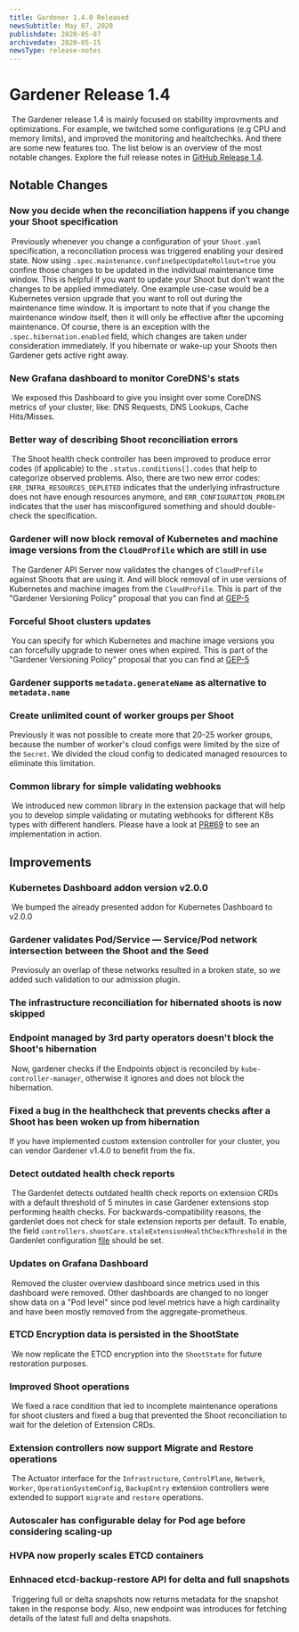 ```yaml
---
title: Gardener 1.4.0 Released
newsSubtitle: May 07, 2020
publishdate: 2020-05-07
archivedate: 2020-05-15
newsType: release-notes
---
```

# Gardener Release 1.4
​
The Gardener release 1.4 is mainly focused on stability improvments and optimizations. For example, we twitched some configurations (e.g CPU and memory limits), and improved the monitoring and healtchechks. And there are some new features too. The list below is an overview of the most notable changes. Explore the full release notes in [GitHub Release 1.4](https://github.com/gardener/gardener/releases/tag/v1.4.0).
​​
## Notable Changes

### Now you decide when the reconciliation happens if you change your Shoot specification
​
Previously whenever you change a configuration of your `Shoot.yaml` specification, a reconciliation process was triggered enabling your desired state. Now using `.spec.maintenance.confineSpecUpdateRollout=true` you confine those changes to be updated in the individual maintenance time window. This is helpful if you want to update your Shoot but don't want the changes to be applied immediately. One example use-case would be a Kubernetes version upgrade that you want to roll out during the maintenance time window. It is important to note that if you change the maintenance window itself, then it will only be effective after the upcoming maintenance. Of course, there is an exception with the `.spec.hibernation.enabled` field, which changes are taken under consideration immediately. If you hibernate or wake-up your Shoots then Gardener gets active right away.
​
### New Grafana dashboard to monitor CoreDNS's stats
​
We exposed this Dashboard to give you insight over some CoreDNS metrics of your cluster, like: DNS Requests, DNS Lookups, Cache Hits/Misses.
​
### Better way of describing Shoot reconciliation errors
​
The Shoot health check controller has been improved to produce error codes (if applicable) to the `.status.conditions[].codes` that help to categorize observed problems. Also, there are two new error codes: `ERR_INFRA_RESOURCES_DEPLETED` indicates that the underlying infrastructure does not have enough resources anymore, and `ERR_CONFIGURATION_PROBLEM` indicates that the user has misconfigured something and should double-check the specification.

### Gardener will now block removal of Kubernetes and machine image versions from the `CloudProfile` which are still in use
​
The Gardener API Server now validates the changes of `CloudProfile` against Shoots that are using it. And will block removal of in use versions of Kubernetes and machine images from the `CloudProfile`. This is part of the "Gardener Versioning Policy" proposal that you can find at [GEP-5](https://github.com/gardener/gardener/blob/master/docs/proposals/05-versioning-policy.md)
​
### Forceful Shoot clusters updates
​
You can specify for which Kubernetes and machine image versions you can forcefully upgrade to newer ones when expired. This is part of the "Gardener Versioning Policy" proposal that you can find at [GEP-5](https://github.com/gardener/gardener/blob/master/docs/proposals/05-versioning-policy.md)

### Gardener supports `metadata.generateName` as alternative to `metadata.name`

### Create unlimited count of worker groups per Shoot

Previously it was not possible to create more that 20-25 worker groups, because the number of worker's cloud configs were limited by the size of the `Secret`. We divided the cloud config to dedicated managed resources to eliminate this limitation.

### Common library for simple validating webhooks
​
We introduced new common library in the extension package that will help you to develop simple validating or mutating webhooks for different K8s types with different handlers. Please have a look at [PR#69](https://github.com/gardener/gardener-extension-provider-gcp/pull/69) to see an implementation in action.

## Improvements

### Kubernetes Dashboard addon version v2.0.0
​
We bumped the already presented addon for Kubernetes Dashboard to v2.0.0

### Gardener validates Pod/Service — Service/Pod network intersection between the Shoot and the Seed
​
Previosuly an overlap of these networks resulted in a broken state, so we added such validation to our admission plugin.
​
### The infrastructure reconciliation for hibernated shoots is now skipped

### Endpoint managed by 3rd party operators doesn't block the Shoot's hibernation
​
Now, gardener checks if the Endpoints object is reconciled by `kube-controller-manager`, otherwise it ignores and does not block the hibernation.
​
### Fixed a bug in the healthcheck that prevents checks after a Shoot has been woken up from hibernation

If you have implemented custom extension controller for your cluster, you can vendor Gardener v1.4.0 to benefit from the fix.

### Detect outdated health check reports
​
The Gardenlet detects outdated health check reports on extension CRDs with a default threshold of 5 minutes in case Gardener extensions stop performing health checks. For backwards-compatibility reasons, the gardenlet does not check for stale extension reports per default. To enable, the field `controllers.shootCare.staleExtensionHealthCheckThreshold` in the Gardenlet configuration [file](https://github.com/gardener/gardener/blob/master/example/20-componentconfig-gardenlet.yaml) should be set.
​
### Updates on Grafana Dashboard
​
Removed the cluster overview dashboard since metrics used in this dashboard were removed.
Other dashboards are changed to no longer show data on a "Pod level" since pod level metrics have a high cardinality and have been mostly removed from the aggregate-prometheus.
​
### ETCD Encryption data is persisted in the ShootState
​
We now replicate the ETCD encryption into the `ShootState` for future restoration purposes.
​
### Improved Shoot operations
​
We fixed a race condition that led to incomplete maintenance operations for shoot clusters and fixed a bug that prevented the Shoot reconciliation to wait for the deletion of Extension CRDs.
​
### Extension controllers now support Migrate and Restore operations
​
The Actuator interface for the `Infrastructure`, `ControlPlane`, `Network`, `Worker`, `OperationSystemConfig`, `BackupEntry` extension controllers were extended to support `migrate` and `restore` operations.
​
### Autoscaler has configurable delay for Pod age before considering scaling-up​

### HVPA now properly scales ETCD containers

### Enhnaced etcd-backup-restore API for delta and full snapshots
​
Triggering full or delta snapshots now returns metadata for the snapshot taken in the response body. Also, new endpoint was introduces for fetching details of the latest full and delta snapshots.